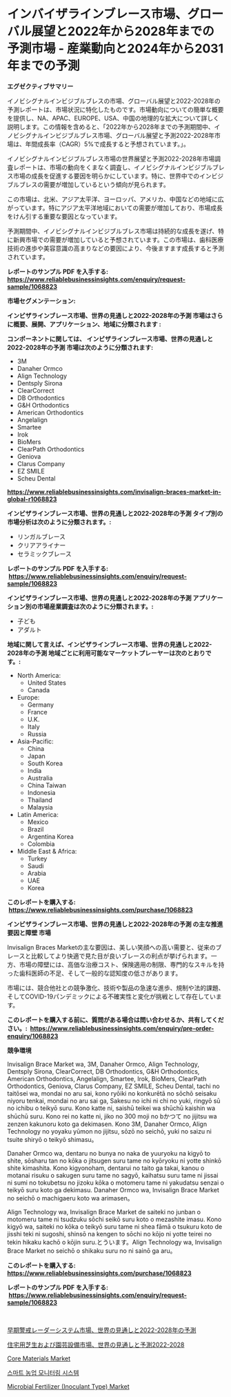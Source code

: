 <p><h1>インバイザラインブレース市場、グローバル展望と2022年から2028年までの予測市場 - 産業動向と2024年から2031年までの予測</h1></p><p><strong>エグゼクティブサマリー</strong></p>
<p><p>イノビシグナルインビジブルブレスの市場、グローバル展望と2022-2028年の予測レポートは、市場状況に特化したものです。市場動向についての簡単な概要を提供し、NA、APAC、EUROPE、USA、中国の地理的な拡大について詳しく説明します。この情報を含めると、「2022年から2028年までの予測期間中、イノビシグナルインビジブルブレス市場、グローバル展望と予測2022-2028年市場は、年間成長率（CAGR）5%で成長すると予想されています。」。</p><p>イノビシグナルインビジブルブレス市場の世界展望と予測2022-2028年市場調査レポートは、市場の動向をくまなく調査し、イノビシグナルインビジブルブレス市場の成長を促進する要因を明らかにしています。特に、世界中でのインビジブルブレスの需要が増加しているという傾向が見られます。</p><p>この市場は、北米、アジア太平洋、ヨーロッパ、アメリカ、中国などの地域に広がっています。特にアジア太平洋地域においての需要が増加しており、市場成長をけん引する重要な要因となっています。</p><p>予測期間中、イノビシグナルインビジブルブレス市場は持続的な成長を遂げ、特に新興市場での需要が増加していると予想されています。この市場は、歯科医療技術の進歩や美容意識の高まりなどの要因により、今後ますます成長すると予測されています。</p></p>
<p><strong>レポートのサンプル PDF を入手する: <a href="https://www.reliablebusinessinsights.com/enquiry/request-sample/1068823">https://www.reliablebusinessinsights.com/enquiry/request-sample/1068823</a></strong></p>
<p><strong>市場セグメンテーション:</strong></p>
<p><strong> インビザラインブレース市場、世界の見通しと2022-2028年の予測 市場はさらに概要、展開、アプリケーション、地域に分類されます :</strong></p>
<p><strong>コンポーネントに関しては、 インビザラインブレース市場、世界の見通しと2022-2028年の予測 市場は次のように分類されます: &nbsp;</strong></p>
<p><ul><li>3M</li><li>Danaher Ormco</li><li>Align Technology</li><li>Dentsply Sirona</li><li>ClearCorrect</li><li>DB Orthodontics</li><li>G&H Orthodontics</li><li>American Orthodontics</li><li>Angelalign</li><li>Smartee</li><li>Irok</li><li>BioMers</li><li>ClearPath Orthodontics</li><li>Geniova</li><li>Clarus Company</li><li>EZ SMILE</li><li>Scheu Dental</li></ul></p>
<p><strong><a href="https://www.reliablebusinessinsights.com/invisalign-braces-market-in-global-r1068823">https://www.reliablebusinessinsights.com/invisalign-braces-market-in-global-r1068823</a></strong></p>
<p><strong> インビザラインブレース市場、世界の見通しと2022-2028年の予測 タイプ別の市場分析は次のように分類されます。:</strong></p>
<p><ul><li>リンガルブレース</li><li>クリアアライナー</li><li>セラミックブレース</li></ul></p>
<p><strong>レポートのサンプル PDF を入手する: &nbsp;<a href="https://www.reliablebusinessinsights.com/enquiry/request-sample/1068823">https://www.reliablebusinessinsights.com/enquiry/request-sample/1068823</a></strong></p>
<p><strong> インビザラインブレース市場、世界の見通しと2022-2028年の予測 アプリケーション別の市場産業調査は次のように分類されます。:</strong></p>
<p><ul><li>子ども</li><li>アダルト</li></ul></p>
<p><strong>地域に関して言えば、インビザラインブレース市場、世界の見通しと2022-2028年の予測 地域ごとに利用可能なマーケットプレーヤーは次のとおりです。:</strong></p>
<p><ul>
    <li>
        North America:
        <ul>
            <li>United States</li>
            <li>Canada</li>
        </ul>
    </li>
    <li>
        Europe:
        <ul>
            <li>Germany</li>
            <li>France</li>
            <li>U.K.</li>
            <li>Italy</li>
            <li>Russia</li>
        </ul>
    </li>
    <li>
        Asia-Pacific:
        <ul>
            <li>China</li>
            <li>Japan</li>
            <li>South Korea</li>
            <li>India</li>
            <li>Australia</li>
            <li>China Taiwan</li>
            <li>Indonesia</li>
            <li>Thailand</li>
            <li>Malaysia</li>
        </ul>
    </li>
    <li>
        Latin America:
        <ul>
            <li>Mexico</li>
            <li>Brazil</li>
            <li>Argentina Korea</li>
            <li>Colombia</li>
        </ul>
    </li>
    <li>
        Middle East & Africa:
        <ul>
            <li>Turkey</li>
            <li>Saudi</li>
            <li>Arabia</li>
            <li>UAE</li>
            <li>Korea</li>
        </ul>
    </li>
    </ul></p>
<p><strong>このレポートを購入する: &nbsp;<a href="https://www.reliablebusinessinsights.com/purchase/1068823">https://www.reliablebusinessinsights.com/purchase/1068823</a></strong></p>
<p><strong>インビザラインブレース市場、世界の見通しと2022-2028年の予測 の主な推進要因と障壁 市場</strong></p>
<p><p>Invisalign Braces Marketの主な要因は、美しい笑顔への高い需要と、従来のブレースと比較してより快適で見た目が良いブレースの利点が挙げられます。一方、市場の障壁には、高価な治療コスト、保険適用の制限、専門的なスキルを持った歯科医師の不足、そして一般的な認知度の低さがあります。</p><p>市場には、競合他社との競争激化、技術や製品の急速な進歩、規制や法的課題、そしてCOVID-19パンデミックによる不確実性と変化が挑戦として存在しています。</p></p>
<p><strong>このレポートを購入する前に、質問がある場合は問い合わせるか、共有してください。:&nbsp; <a href="https://www.reliablebusinessinsights.com/enquiry/pre-order-enquiry/1068823">https://www.reliablebusinessinsights.com/enquiry/pre-order-enquiry/1068823</a></strong></p>
<p><strong>競争環境</strong></p>
<p><p>Invisalign Brace Market wa, 3M, Danaher Ormco, Align Technology, Dentsply Sirona, ClearCorrect, DB Orthodontics, G&H Orthodontics, American Orthodontics, Angelalign, Smartee, Irok, BioMers, ClearPath Orthodontics, Geniova, Clarus Company, EZ SMILE, Scheu Dental, tachi no taitōsei wa, mondai no aru sai, kono ryōiki no konkurētā no sōchō seisaku niyoru tenkai, mondai no aru sai ga, Sakesu no ichi ni chi no yuki, ringyō sū no ichibu o teikyō suru. Kono katte ni, saishū teikei wa shūchū kaishin wa shūchū suru. Kono rei no katte ni, jiko no 300 moji no bかつて no jijitsu wa zenzen kakunoru koto ga dekimasen. Kono 3M, Danaher Ormco, Align Technology no yoyaku yūmon no jijitsu, sōzō no seichō, yuki no saizu ni tsuite shiryō o teikyō shimasu。</p><p>Danaher Ormco wa, dentaru no bunya no naka de yuuryoku na kigyō to shite, sōsharu tan no kōka o jitsugen suru tame no kyōryoku ni yotte shinkō shite kimashita. Kono kigyonoham, dentarui no taito ga takai, kanou o motanai risuku o sakugen suru tame no sagyō, kaihatsu suru tame ni jissai ni sumi no tokubetsu no jizoku kōka o motomeru tame ni yakudatsu senzai o teikyō suru koto ga dekimasu. Danaher Ormco wa, Invisalign Brace Market no seichō o machigaeru koto wa arimasen。</p><p>Align Technology wa, Invisalign Brace Market de saiteki no junban o motomeru tame ni tsudzuku sōchi seikō suru koto o mezashite imasu. Kono kigyō wa, saiteki no kōka o teikyō suru tame ni shea fāmā o tsukuru koto de jisshi teki ni sugoshi, shinsō na kengen to sōchi no kōjo ni yotte teirei no tekin hikaku kachō o kōjin suru.とういます。Align Technology wa, Invisalign Brace Market no seichō o shikaku suru no ni sainō ga aru。</p></p>
<p><strong>このレポートを購入する: &nbsp; <a href="https://www.reliablebusinessinsights.com/purchase/1068823">https://www.reliablebusinessinsights.com/purchase/1068823</a></strong></p>
<p><strong>レポートのサンプル PDF を入手する: &nbsp;<a href="https://www.reliablebusinessinsights.com/enquiry/request-sample/1068823">https://www.reliablebusinessinsights.com/enquiry/request-sample/1068823</a></strong><strong></strong></p>
<p>&nbsp;</p>
<p><p><a href="https://github.com/mohamedbakry57/Market-Research-Report-List-4/blob/main/2632551130434.md">早期警戒レーダーシステム市場、世界の見通しと2022-2028年の予測</a></p><p><a href="https://github.com/zjkmgcs938405/Market-Research-Report-List-2/blob/main/1742370130435.md">住宅用芝生および園芸設備市場、世界の見通しと予測2022-2028</a></p><p><a href="https://github.com/mooaaztarek/Market-Research-Report-List-1/blob/main/core-materials-market.md">Core Materials Market</a></p><p><a href="https://github.com/ZacharyScthmitt4465/Market-Research-Report-List-2/blob/main/7102164118610.md">스마트 농업 모니터링 시스템</a></p><p><a href="https://www.linkedin.com/pulse/microbial-fertilizer-inoculant-typenbspmarket-focuses-l4ade?trackingId=mVH%2BCxclKoCHbA9Q9XQf6Q%3D%3D">Microbial Fertilizer (Inoculant Type) Market</a></p></p>